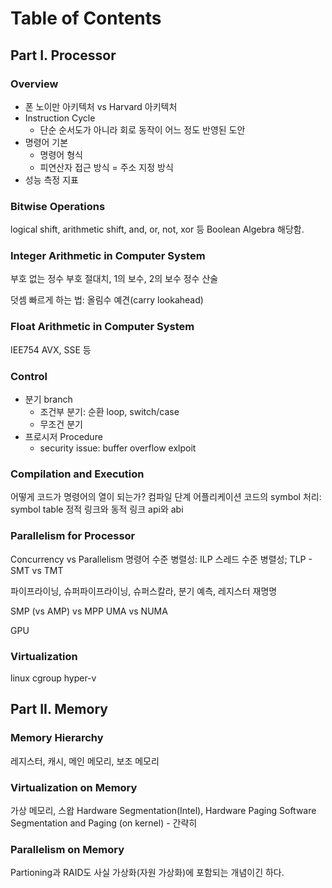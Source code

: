 #   Table of Contents

##  Part I. Processor

### Overview
*   폰 노이만 아키텍처 vs Harvard 아키텍처
*   Instruction Cycle
    *   단순 순서도가 아니라 회로 동작이 어느 정도 반영된 도안
*   명령어 기본
    *   명령어 형식
    *   피연산자 접근 방식 = 주소 지정 방식
*   성능 측정 지표

### Bitwise Operations
logical shift, arithmetic shift, and, or, not, xor 등
Boolean Algebra 해당함.

### Integer Arithmetic in Computer System
부호 없는 정수
부호 절대치, 1의 보수, 2의 보수
정수 산술

덧셈 빠르게 하는 법: 올림수 예견(carry lookahead)

### Float Arithmetic in Computer System
IEE754
AVX, SSE 등

### Control
*   분기 branch
    *   조건부 분기: 순환 loop, switch/case
    *   무조건 분기
*   프로시저 Procedure
    *   security issue: buffer overflow exlpoit

### Compilation and Execution
어떻게 코드가 명령어의 열이 되는가?
컴파일 단계
어플리케이션 코드의 symbol 처리: symbol table
정적 링크와 동적 링크
api와 abi


### Parallelism for Processor
Concurrency vs Parallelism
명령어 수준 병렬성: ILP
스레드 수준 병렬성; TLP - SMT vs TMT

파이프라이닝, 슈퍼파이프라이닝, 슈퍼스칼라, 분기 예측, 레지스터 재명명

SMP (vs AMP) vs MPP
UMA vs NUMA

GPU

### Virtualization
linux cgroup
hyper-v

##  Part II. Memory

### Memory Hierarchy
레지스터, 캐시, 메인 메모리, 보조 메모리

### Virtualization on Memory
가상 메모리, 스왑
Hardware Segmentation(Intel), Hardware Paging
Software Segmentation and Paging (on kernel) - 간략히

### Parallelism on Memory
Partioning과 RAID도 사실 가상화(자원 가상화)에 포함되는 개념이긴 하다.